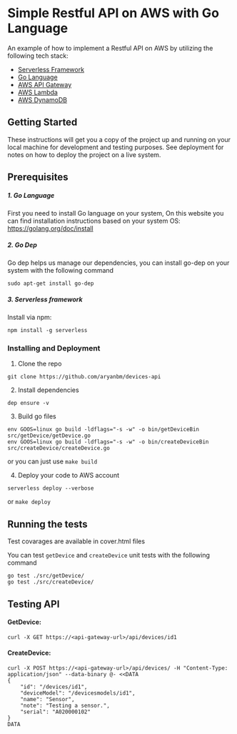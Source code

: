 # Simple Restful API on AWS with Go Language

An example of how to implement a Restful API on AWS by utilizing the following tech stack:
* [Serverless Framework](https://serverless.com)
* [Go Language](https://golang.org)
* [AWS API Gateway](https://aws.amazon.com/api-gateway/)
* [AWS Lambda](https://aws.amazon.com/lambda/)
* [AWS DynamoDB](https://aws.amazon.com/dynamodb/)

## Getting Started

These instructions will get you a copy of the project up and running on your local machine for development and testing purposes. See deployment for notes on how to deploy the project on a live system.

## Prerequisites

##### 1. Go Language
First you need to install Go language on your system,
On this website you can find installation instructions based on your system OS:
https://golang.org/doc/install

##### 2. Go Dep
Go dep helps us manage our dependencies,
you can install go-dep on your system with the following command

```
sudo apt-get install go-dep
```
##### 3. Serverless framework
Install via npm:
```
npm install -g serverless
```

### Installing and Deployment

1. Clone the repo
```
git clone https://github.com/aryanbm/devices-api
```
2. Install dependencies
```
dep ensure -v
```
3. Build go files
```
env GOOS=linux go build -ldflags="-s -w" -o bin/getDeviceBin src/getDevice/getDevice.go
env GOOS=linux go build -ldflags="-s -w" -o bin/createDeviceBin src/createDevice/createDevice.go
```
or you can just use `make build`

4. Deploy your code to AWS account
```
serverless deploy --verbose
```
or
`make deploy`

## Running the tests
Test covarages are available in cover.html files

You can test `getDevice` and `createDevice` unit tests with the following command
```
go test ./src/getDevice/
go test ./src/createDevice/
```

## Testing API

#### GetDevice:

```
curl -X GET https://<api-gateway-url>/api/devices/id1
```



#### CreateDevice:
```
curl -X POST https://<api-gateway-url>/api/devices/ -H "Content-Type: application/json" --data-binary @- <<DATA
{
    "id": "/devices/id1",
    "deviceModel": "/devicesmodels/id1",
    "name": "Sensor",
    "note": "Testing a sensor.",
    "serial": "A020000102"
}
DATA
```
